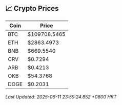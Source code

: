 ## 📈 Crypto Prices

| Coin | Price |
| ---- | ----- |
| BTC | $109708.5465 |
| ETH | $2863.4973 |
| BNB | $669.5540 |
| CRV | $0.7294 |
| ARB | $0.4213 |
| OKB | $54.3768 |
| DOGE | $0.2031 |

_Last Updated: 2025-06-11 23:59:24.852 +0800 HKT_